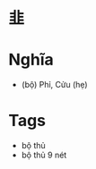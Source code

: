 # 韭

# Nghĩa
* (bộ) Phỉ, Cửu (hẹ)

# Tags
* bộ thủ
*  bộ thủ 9 nét

<script>window.HANZI_FIELD='韭';</script>

